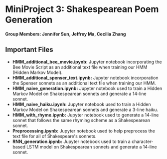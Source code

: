 # MiniProject 3: Shakespearean Poem Generation
#### Group Members: Jennifer Sun, Jeffrey Ma, Cecilia Zhang

## Important Files
- <strong>HMM\_additional\_bee\_movie.ipynb:</strong> Jupyter notebook incorporating the Bee 
  Movie Script as an additional text file when training our HMM (Hidden Markov Model).
- <strong>HMM\_additional\_spenser\_text.ipynb:</strong> Jupyter notebook incorporation the
  Spenser sonnets as an additional text file when training our HMM.
- <strong>HMM\_naive\_generation.ipynb:</strong> Jupyter notebook used to train a Hidden Markov 
  Model on Shakespearean sonnets and generate a 14-line sonnet.
- <strong>HMM\_naive\_haiku.ipynh:</strong> Jupyter notebook used to train a Hidden Markov 
  Model on Shakespearean sonnets and generate a 3-line haiku.
- <strong>HMM\_with\_rhyme.ipynb:</strong> Jupyter notebook used to generate a 14-line sonnet 
  that follows the same rhyming scheme as a Shakespearean sonnet. 
- <strong>Preprocessing.ipynb:</strong> Jupyter notebook used to help preprocess the text file
  for all of Shakespeare's sonnets.
- <strong>RNN\_generation.ipynb:</strong> Jupyter notebook used to train a character-based LSTM
  model on Shakespearean sonnets and generate a 14-line sonnet.
